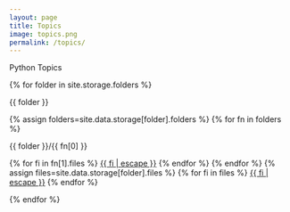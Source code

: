 ```yaml
---
layout: page
title: Topics
image: topics.png
permalink: /topics/
---
```


Python Topics

{% for folder in site.storage.folders %}


<p>{{ folder }}</p>
{% assign folders=site.data.storage[folder].folders %}
{% for fn in folders %}
<p>{{ folder }}/{{ fn[0] }}</p>
{% for fi in fn[1].files %}
<a href="{{ site.storage.path }}/{{ folder }}/{{ fn[0] }}/{{ fi }}">{{ fi | escape }}</a>
{% endfor %}
{% endfor %}
{% assign files=site.data.storage[folder].files %}
{% for fi in files %}
<a href="{{ site.storage.path }}/{{ folder }}/{{ fi }}">{{ fi | escape }}</a>
{% endfor %}

{% endfor %}
